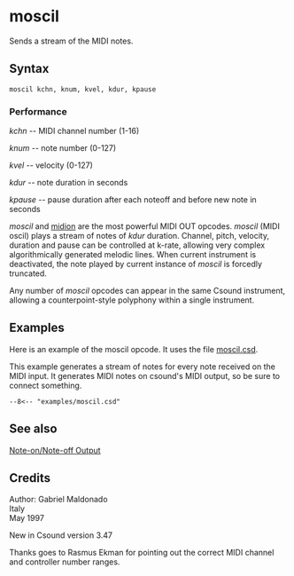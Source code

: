 <!--
id:moscil
category:Real-time MIDI:Note Output
-->
# moscil
Sends a stream of the MIDI notes.

## Syntax
``` csound-orc
moscil kchn, knum, kvel, kdur, kpause
```

### Performance

_kchn_ -- MIDI channel number (1-16)

_knum_ -- note number (0-127)

_kvel_ -- velocity (0-127)

_kdur_ -- note duration in seconds

_kpause_ -- pause duration after each noteoff and before new note in seconds

_moscil_ and [midion](../../opcodes/midion) are the most powerful MIDI OUT opcodes. _moscil_ (MIDI oscil) plays a stream of notes of _kdur_ duration. Channel, pitch, velocity, duration and pause can be controlled at k-rate, allowing very complex algorithmically generated melodic lines. When current instrument is deactivated, the note played by current instance of _moscil_ is forcedly truncated.

Any number of _moscil_ opcodes can appear in the same Csound instrument, allowing a counterpoint-style polyphony within a single instrument.

## Examples

Here is an example of the moscil opcode. It uses the file [moscil.csd](../../examples/moscil.csd).

This example generates a stream of notes for every note received on the MIDI input. It generates MIDI notes on csound's MIDI output, so be sure to connect something.

``` csound-csd title="Example of the moscil opcode." linenums="1"
--8<-- "examples/moscil.csd"
```

## See also

[Note-on/Note-off Output](../../midi/onoff)

## Credits

Author: Gabriel Maldonado<br>
Italy<br>
May 1997<br>

New in Csound version 3.47

Thanks goes to Rasmus Ekman for pointing out the correct MIDI channel and controller number ranges.
